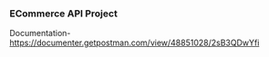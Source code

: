 ### ECommerce API Project

Documentation- https://documenter.getpostman.com/view/48851028/2sB3QDwYfi
